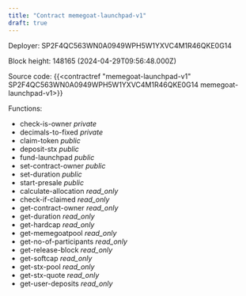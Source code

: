 ```yaml
---
title: "Contract memegoat-launchpad-v1"
draft: true
---
```

Deployer: SP2F4QC563WN0A0949WPH5W1YXVC4M1R46QKE0G14


 



Block height: 148165 (2024-04-29T09:56:48.000Z)

Source code: {{<contractref "memegoat-launchpad-v1" SP2F4QC563WN0A0949WPH5W1YXVC4M1R46QKE0G14 memegoat-launchpad-v1>}}

Functions:

* check-is-owner _private_
* decimals-to-fixed _private_
* claim-token _public_
* deposit-stx _public_
* fund-launchpad _public_
* set-contract-owner _public_
* set-duration _public_
* start-presale _public_
* calculate-allocation _read_only_
* check-if-claimed _read_only_
* get-contract-owner _read_only_
* get-duration _read_only_
* get-hardcap _read_only_
* get-memegoatpool _read_only_
* get-no-of-participants _read_only_
* get-release-block _read_only_
* get-softcap _read_only_
* get-stx-pool _read_only_
* get-stx-quote _read_only_
* get-user-deposits _read_only_
